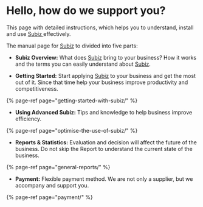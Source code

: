 # Hello, how do we support you?

This page with detailed instructions, which helps you to understand, install and use [Subiz ](https://subiz.com/en%20)effectively.

The manual page for [Subiz](https://subiz.com/en) to divided into five parts:

* **Subiz Overview:** What does [Subiz](https://subiz.com/en) bring to your business? How it works and the terms you can easily understand about [Subiz](https://subiz.com/en).

* **Getting Started:** Start applying [Subiz](https://subiz.com/en) to your business and get the most out of it. Since that time help your business improve productivity and competitiveness.

{% page-ref page="getting-started-with-subiz/" %}

* **Using Advanced Subiz:** Tips and knowledge to help business improve efficiency.

{% page-ref page="optimise-the-use-of-subiz/" %}

* **Reports & Statistics:** Evaluation and decision will affect the future of the business. Do not skip the Report to understand the current state of the business.

{% page-ref page="general-reports/" %}

* **Payment:** Flexible payment method. We are not only a supplier, but we accompany and support you.

{% page-ref page="payment/" %}



